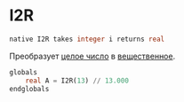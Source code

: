 # I2R

```sql
native I2R takes integer i returns real
```

Преобразует [целое число](integer.md) в [вещественное](real.md).

```sql
globals
    real A = I2R(13) // 13.000
endglobals
```